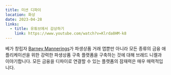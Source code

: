 ```yaml
---
title: 미션 디파이
location: 화상
date: 2023-04-28
links:
  - title: 유튜브에서 감상하기
    link: https://www.youtube.com/watch?v=Klrda8HM-k8
---
```


베가 창립자 <a href="https://twitter.com/barnabee" target="_blank">Barney Mannerings</a>가 파생상품 거래 앱뿐만 아니라 모든 종류의 금융 애플리케이션을 위한 강력한 파생상품 구축 플랫폼을 구축하는 것에 대해 브래드 니켈과 이야기합니다. 모든 금융을 디파이로 연결할 수 있는 플랫폼의 잠재력은 매우 매력적입니다.
